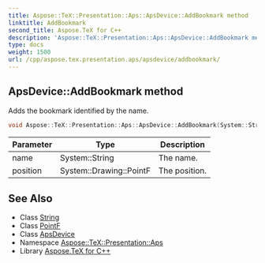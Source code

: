 ```yaml
---
title: Aspose::TeX::Presentation::Aps::ApsDevice::AddBookmark method
linktitle: AddBookmark
second_title: Aspose.TeX for C++
description: 'Aspose::TeX::Presentation::Aps::ApsDevice::AddBookmark method. Adds the bookmark identified by the name in C++.'
type: docs
weight: 1500
url: /cpp/aspose.tex.presentation.aps/apsdevice/addbookmark/
---
```

## ApsDevice::AddBookmark method


Adds the bookmark identified by the name.

```cpp
void Aspose::TeX::Presentation::Aps::ApsDevice::AddBookmark(System::String name, System::Drawing::PointF position) override
```


| Parameter | Type | Description |
| --- | --- | --- |
| name | System::String | The name. |
| position | System::Drawing::PointF | The position. |

## See Also

* Class [String](../../../system/string/)
* Class [PointF](../../../system.drawing/pointf/)
* Class [ApsDevice](../)
* Namespace [Aspose::TeX::Presentation::Aps](../../)
* Library [Aspose.TeX for C++](../../../)
